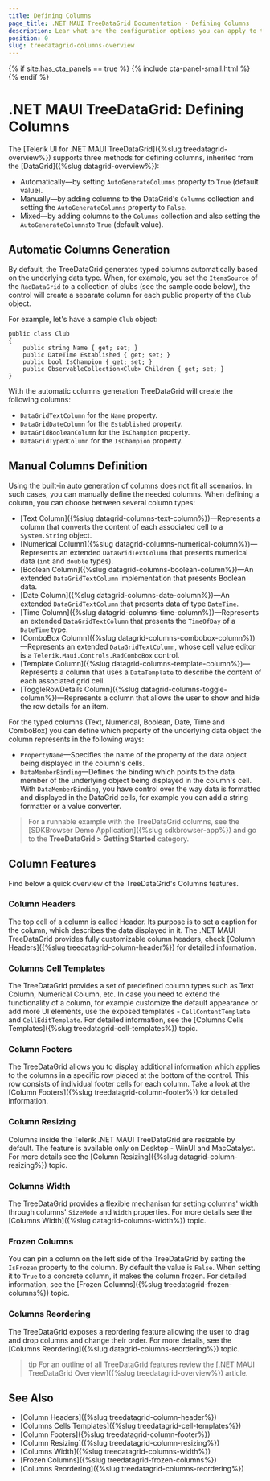 ```yaml
---
title: Defining Columns
page_title: .NET MAUI TreeDataGrid Documentation - Defining Columns
description: Lear what are the configuration options you can apply to the columns in the TreeDataGrid for .NET MAUI.
position: 0
slug: treedatagrid-columns-overview
---
```


{% if site.has_cta_panels == true %}
{% include cta-panel-small.html %}
{% endif %}

# .NET MAUI TreeDataGrid: Defining Columns

The [Telerik UI for .NET MAUI TreeDataGrid]({%slug treedatagrid-overview%}) supports three methods for defining columns, inherited from the [DataGrid]({%slug datagrid-overview%}):

* Automatically&mdash;by setting `AutoGenerateColumns` property to `True` (default value).
* Manually&mdash;by adding columns to the DataGrid's `Columns` collection and setting the `AutoGenerateColumns` property to `False`.
* Mixed&mdash;by adding columns to the `Columns` collection and also setting the `AutoGenerateColumns`to `True` (default value).

## Automatic Columns Generation

By default, the TreeDataGrid generates typed columns automatically based on the underlying data type. When, for example, you set the `ItemsSource` of the `RadDataGrid` to a collection of clubs (see the sample code below), the control will create a separate column for each public property of the `Club` object.

For example, let's have a sample `Club` object:

```XAML
public class Club
{ 
    public string Name { get; set; }
    public DateTime Established { get; set; }
    public bool IsChampion { get; set; }
    public ObservableCollection<Club> Children { get; set; }
}
```

With the automatic columns generation TreeDataGrid will create the following columns:

* `DataGridTextColumn` for the `Name` property.
* `DataGridDateColumn` for the `Established` property.
* `DataGridBooleanColumn` for the `IsChampion` property.
* `DataGridTypedColumn` for the `IsChampion` property.

## Manual Columns Definition

Using the built-in auto generation of columns does not fit all scenarios. In such cases, you can manually define the needed columns. When defining a column, you can choose between several column types:

* [Text Column]({%slug datagrid-columns-text-column%})&mdash;Represents a column that converts the content of each associated cell to a `System.String` object.
* [Numerical Column]({%slug datagrid-columns-numerical-column%})&mdash;Represents an extended `DataGridTextColumn` that presents numerical data (`int` and `double` types).
* [Boolean Column]({%slug datagrid-columns-boolean-column%})&mdash;An extended `DataGridTextColumn` implementation that presents Boolean data.
* [Date Column]({%slug datagrid-columns-date-column%})&mdash;An extended `DataGridTextColumn` that presents data of type `DateTime`.
* [Time Column]({%slug datagrid-columns-time-column%})&mdash;Represents an extended `DataGridTextColumn` that presents the `TimeOfDay` of a `DateTime` type.
* [ComboBox Column]({%slug datagrid-columns-combobox-column%})&mdash;Represents an extended `DataGridTextColumn`, whose cell value editor is a `Telerik.Maui.Controls.RadComboBox` control.
* [Template Column]({%slug datagrid-columns-template-column%})&mdash;Represents a column that uses a `DataTemplate` to describe the content of each associated grid cell.
* [ToggleRowDetails Column]({%slug datagrid-columns-toggle-column%})&mdash;Represents a column that allows the user to show and hide the row details for an item.

For the typed columns (Text, Numerical, Boolean, Date, Time and ComboBox) you can define which property of the underlying data object the column represents in the following ways:

* `PropertyName`&mdash;Specifies the name of the property of the data object being displayed in the column's cells.
* `DataMemberBinding`&mdash;Defines the binding which points to the data member of the underlying object being displayed in the column's cell. With `DataMemberBinding`, you have control over the way data is formatted and displayed in the DataGrid cells, for example you can add a string formatter or a value converter.

> For a runnable example with the TreeDataGrid columns, see the [SDKBrowser Demo Application]({%slug sdkbrowser-app%}) and go to the **TreeDataGrid > Getting Started** category.

## Column Features

Find below a quick overview of the TreeDataGrid's Columns features.

### Column Headers

The top cell of a column is called Header. Its purpose is to set a caption for the column, which describes the data displayed in it. The .NET MAUI TreeDataGrid provides fully customizable column headers, check [Column Headers]({%slug treedatagrid-column-header%}) for detailed information.

### Columns Cell Templates

The TreeDataGrid provides a set of predefined column types such as Text Column, Numerical Column, etc. In case you need to extend the functionality of a column, for example customize the default appearance or add more UI elements, use the exposed templates - `CellContentTemplate` and `CellEditTemplate`. For detailed information, see the [Columns Cells Templates]({%slug treedatagrid-cell-templates%}) topic.

### Column Footers

The TreeDataGrid allows you to display additional information which applies to the columns in a specific row placed at the bottom of the control. This row consists of individual footer cells for each column. Take a look at the [Column Footers]({%slug treedatagrid-column-footer%}) for detailed information.

### Column Resizing

Columns inside the Telerik .NET MAUI TreeDataGrid are resizable by default. The feature is available only on Desktop - WinUI and MacCatalyst. For more details see the [Column Resizing]({%slug datagrid-column-resizing%}) topic.

### Columns Width

The TreeDataGrid provides a flexible mechanism for setting columns' width through columns' `SizeMode` and `Width` properties. For more details see the [Columns Width]({%slug datagrid-columns-width%}) topic.

### Frozen Columns

You can pin a column on the left side of the TreeDataGrid by setting the `IsFrozen` property to the column. By default the value is `False`. When setting it to `True` to a concrete column, it makes the column frozen. For detailed information, see the [Frozen Columns]({%slug treedatagrid-frozen-columns%}) topic.

### Columns Reordering

The TreeDataGrid exposes a reordering feature allowing the user to drag and drop columns and change their order. For more details, see the [Columns Reordering]({%slug datagrid-columns-reordering%}) topic.

>tip For an outline of all TreeDataGrid features review the [.NET MAUI TreeDataGrid Overview]({%slug treedatagrid-overview%}) article.

## See Also

- [Column Headers]({%slug treedatagrid-column-header%})
- [Columns Cells Templates]({%slug treedatagrid-cell-templates%})
- [Column Footers]({%slug treedatagrid-column-footer%})
- [Column Resizing]({%slug treedatagrid-column-resizing%})
- [Columns Width]({%slug treedatagrid-columns-width%})
- [Frozen Columns]({%slug treedatagrid-frozen-columns%})
- [Columns Reordering]({%slug treedatagrid-columns-reordering%})
